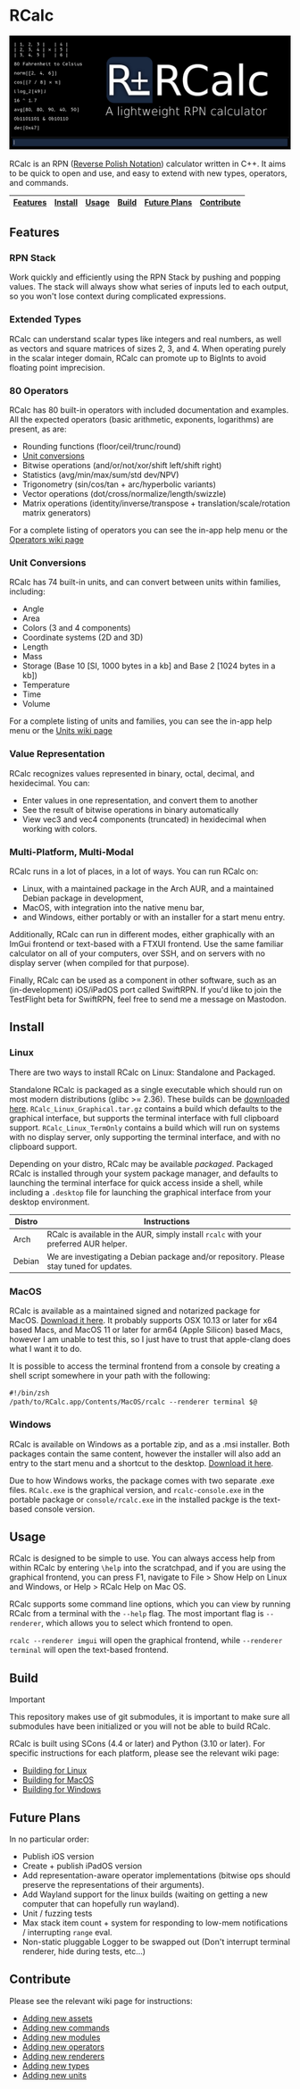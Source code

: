 # RCalc

<p align="center">
    <picture>
        <source
            srcset="docs/images/header-light.jpg"
            media="(prefers-color-scheme: light), (prefers-color-scheme: no-preference)"
        />
        <source
            srcset="docs/images/header.jpg"
            media="(prefers-color-scheme: dark)"
        />
        <img src="docs/images/header.jpg" alt="RCalc Logo">
    </picture>
</p>

RCalc is an RPN ([Reverse Polish Notation](https://en.wikipedia.org/wiki/Reverse_Polish_notation)) calculator written in C++.
It aims to be quick to open and use, and easy to extend with new types, operators, and commands.

| [Features](#features) | [Install](#install) | [Usage](#usage) | [Build](#build) | [Future Plans](#future-plans) | [Contribute](#contribute) |
| :-: | :-: | :-: | :-: | :-: | :-: |

## Features

### RPN Stack

Work quickly and efficiently using the RPN Stack by pushing and popping values. The stack will always show what series
of inputs led to each output, so you won't lose context during complicated expressions.

### Extended Types

RCalc can understand scalar types like integers and real numbers, as well as vectors and square matrices of sizes 2, 3, and 4.
When operating purely in the scalar integer domain, RCalc can promote up to BigInts to avoid floating point imprecision.

### 80 Operators

RCalc has 80 built-in operators with included documentation and examples.
All the expected operators (basic arithmetic, exponents, logarithms) are present, as are:

- Rounding functions (floor/ceil/trunc/round)
- [Unit conversions](#unit-conversions)
- Bitwise operations (and/or/not/xor/shift left/shift right)
- Statistics (avg/min/max/sum/std dev/NPV)
- Trigonometry (sin/cos/tan + arc/hyperbolic variants)
- Vector operations (dot/cross/normalize/length/swizzle)
- Matrix operations (identity/inverse/transpose + translation/scale/rotation matrix generators)

For a complete listing of operators you can see the in-app help menu or the [Operators wiki page](https://github.com/gelvinp/rcalc/wiki/Operators)

### Unit Conversions

RCalc has 74 built-in units, and can convert between units within families, including:

- Angle
- Area
- Colors (3 and 4 components)
- Coordinate systems (2D and 3D)
- Length
- Mass
- Storage (Base 10 [SI, 1000 bytes in a kb] and Base 2 [1024 bytes in a kb])
- Temperature
- Time
- Volume

For a complete listing of units and families, you can see the in-app help menu or the [Units wiki page](https://github.com/gelvinp/rcalc/wiki/Units)

### Value Representation

RCalc recognizes values represented in binary, octal, decimal, and hexidecimal. You can:

- Enter values in one representation, and convert them to another
- See the result of bitwise operations in binary automatically
- View vec3 and vec4 components (truncated) in hexidecimal when working with colors.

### Multi-Platform, Multi-Modal

RCalc runs in a lot of places, in a lot of ways. You can run RCalc on:

- Linux, with a maintained package in the Arch AUR, and a maintained Debian package in development,
- MacOS, with integration into the native menu bar,
- and Windows, either portably or with an installer for a start menu entry.

Additionally, RCalc can run in different modes, either graphically with an ImGui frontend or text-based with a FTXUI frontend.
Use the same familiar calculator on all of your computers, over SSH, and on servers with no display server (when compiled for that purpose).

Finally, RCalc can be used as a component in other software, such as an (in-development) iOS/iPadOS port called SwiftRPN.
If you'd like to join the TestFlight beta for SwiftRPN, feel free to send me a message on Mastodon.

## Install

### Linux

There are two ways to install RCalc on Linux: Standalone and Packaged.

Standalone RCalc is packaged as a single executable which should run on most modern distributions (glibc >= 2.36). These builds can be [downloaded here](https://github.com/gelvinp/rcalc/releases/latest). `RCalc_Linux_Graphical.tar.gz` contains a build which defaults to the graphical interface, but supports the terminal interface with full clipboard support. `RCalc_Linux_TermOnly` contains a build which will run on systems with no display server, only supporting the terminal interface, and with no clipboard support.

Depending on your distro, RCalc may be available *packaged*. Packaged RCalc is installed through your system package manager, and defaults to launching the terminal interface for quick access inside a shell, while including a `.desktop` file for launching the graphical interface from your desktop environment.

| Distro | Instructions |
| ------ | ------------ |
| Arch   | RCalc is available in the AUR, simply install `rcalc` with your preferred AUR helper. |
| Debian | We are investigating a Debian package and/or repository. Please stay tuned for updates. |

### MacOS

RCalc is available as a maintained signed and notarized package for MacOS. [Download it here](https://github.com/gelvinp/rcalc/releases/latest).
It probably supports OSX 10.13 or later for x64 based Macs, and MacOS 11 or later for arm64 (Apple Silicon) based Macs,
however I am unable to test this, so I just have to trust that apple-clang does what I want it to do.

It is possible to access the terminal frontend from a console by creating a shell script somewhere in your path with the following:

```
#!/bin/zsh
/path/to/RCalc.app/Contents/MacOS/rcalc --renderer terminal $@
```

### Windows

RCalc is available on Windows as a portable zip, and as a .msi installer. Both packages contain the same content,
however the installer will also add an entry to the start menu and a shortcut to the desktop.
[Download it here](https://github.com/gelvinp/rcalc/releases/latest).

Due to how Windows works, the package comes with two separate .exe files. `RCalc.exe` is the graphical version, and
`rcalc-console.exe` in the portable package or `console/rcalc.exe` in the installed packge is the text-based console version.

## Usage

RCalc is designed to be simple to use. You can always access help from within RCalc by entering `\help` into the scratchpad,
and if you are using the graphical frontend, you can press F1, navigate to File > Show Help on Linux and Windows, or Help > RCalc Help on Mac OS.

RCalc supports some command line options, which you can view by running RCalc from a terminal with the `--help` flag.
The most important flag is `--renderer`, which allows you to select which frontend to open.

`rcalc --renderer imgui` will open the graphical frontend, while `--renderer terminal` will open the text-based frontend.

## Build

> [!IMPORTANT]  
> This repository makes use of git submodules, it is important to make sure all
> submodules have been initialized or you will not be able to build RCalc.

RCalc is built using SCons (4.4 or later) and Python (3.10 or later).
For specific instructions for each platform, please see the relevant wiki page:

* [Building for Linux](https://github.com/gelvinp/rcalc/wiki/Building-for-Linux)
* [Building for MacOS](https://github.com/gelvinp/rcalc/wiki/Building-for-MacOS)
* [Building for Windows](https://github.com/gelvinp/rcalc/wiki/Building-for-Windows)

## Future Plans

In no particular order:

- Publish iOS version
- Create + publish iPadOS version
- Add representation-aware operator implementations (bitwise ops should preserve the representations of their arguments).
- Add Wayland support for the linux builds (waiting on getting a new computer that can hopefully run wayland).
- Unit / fuzzing tests
- Max stack item count + system for responding to low-mem notifications / interrupting `range` eval.
- Non-static pluggable Logger to be swapped out (Don't interrupt terminal renderer, hide during tests, etc...)

## Contribute

Please see the relevant wiki page for instructions:

- [Adding new assets](https://github.com/gelvinp/rcalc/wiki/Adding-new-assets)
- [Adding new commands](https://github.com/gelvinp/rcalc/wiki/Adding-new-commands)
- [Adding new modules](https://github.com/gelvinp/rcalc/wiki/Adding-new-modules)
- [Adding new operators](https://github.com/gelvinp/rcalc/wiki/Adding-new-operators)
- [Adding new renderers](https://github.com/gelvinp/rcalc/wiki/Adding-new-renderers)
- [Adding new types](https://github.com/gelvinp/rcalc/wiki/Adding-new-types)
- [Adding new units](https://github.com/gelvinp/rcalc/wiki/Adding-new-units)
